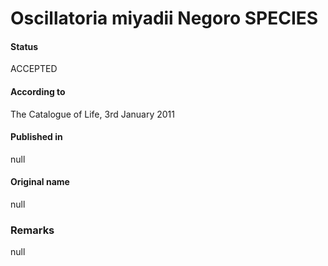Oscillatoria miyadii Negoro SPECIES
=======

#### Status
ACCEPTED

#### According to
The Catalogue of Life, 3rd January 2011

#### Published in
null

#### Original name
null

### Remarks
null